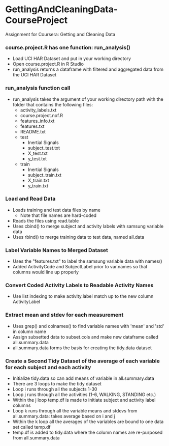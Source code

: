 # GettingAndCleaningData-CourseProject
Assignment for Coursera: Getting and Cleaning Data
### course.project.R has one function: run_analysis()

 * Load UCI HAR Dataset and put in your working directory
 * Open course.project.R in R Studio
 * run_analysis returns a dataframe with filtered and aggregated data from the UCI HAR Dataset

### run_analysis function call

* run_analysis takes the argument of your working directory path with the folder that contains the following files:
  * activity_labels.txt
  * course.project.nof.R
  * features_info.txt
  * features.txt
  * README.txt
  * test
    * Inertial Signals
    * subject_test.txt
    * X_test.txt
    * y_test.txt
  * train
    * Inertial Signals
    * subject_train.txt
    * X_train.txt
    * y_train.txt

### Load and Read Data

* Loads training and test data files by name
  * Note that file names are hard-coded
* Reads the files using read.table
* Uses cbind() to merge subject and activity labels with samsung variable data
* Uses rbind() to merge training data to test data, named all.data

### Label Variable Names to Merged Dataset

* Uses the "features.txt" to label the samsung variable data with names()
* Added ActivityCode and SubjectLabel prior to var.names so that columns would line up properly

### Convert Coded Activity Labels to Readable Activity Names

* Use list indexing to make activity.label match up to the new column ActivityLabel

### Extract mean and stdev for each measurement

* Uses grep() and colnames() to find variable names with 'mean' and 'std' in column name
* Assign subsetted data to subset.cols and make new dataframe called all.summary.data
* all.summary.data forms the basis for creating the tidy.data dataset

### Create a Second Tidy Dataset of the average of each variable for each subject and each activity

* Initialize tidy.data so can add means of variable in all.summary.data
* There are 3 loops to make the tidy dataset
* Loop i runs through all the subjects 1-30
* Loop j runs through all the activities (1-6, WALKING, STANDING etc.)
* Within the j loop temp.df is made to initiate subject and activity label columns 
* Loop k runs through all the variable means and stdevs from all.summary.data: takes average based on i and j 
* Within the k loop all the averages of the variables are bound to one data set called temp.df
* temp.df is added to tidy.data where the column names are re-purposed from all.summary.data



